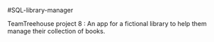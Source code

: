 #SQL-library-manager

TeamTreehouse project 8 : An app for a fictional library to help them manage their collection of books.
